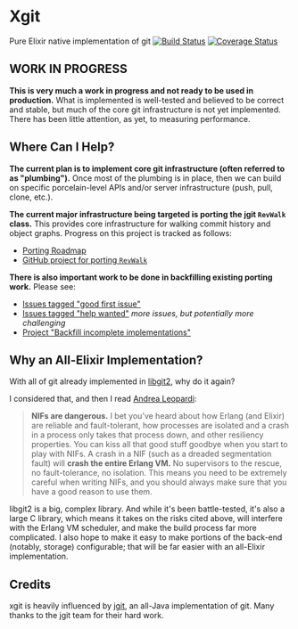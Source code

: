 # Xgit

Pure Elixir native implementation of git [![Build Status](https://travis-ci.org/scouten/redo.svg?branch=master)](https://travis-ci.org/scouten/redo) [![Coverage Status](https://coveralls.io/repos/github/scouten/redo/badge.svg?branch=master)](https://coveralls.io/github/scouten/redo?branch=master)


## WORK IN PROGRESS

**This is very much a work in progress and not ready to be used in production.** What is implemented is well-tested and believed to be correct and stable, but much of the core git infrastructure is not yet implemented. There has been little attention, as yet, to measuring performance.

## Where Can I Help?

**The current plan is to implement core git infrastructure (often referred to as "plumbing").** Once most of the plumbing is in place, then we can build on specific porcelain-level APIs and/or server infrastructure (push, pull, clone, etc.).

**The current major infrastructure being targeted is porting the jgit `RevWalk` class.** This provides core infrastructure for walking commit history and object graphs. Progress on this project is tracked as follows:

* [Porting Roadmap](./notes/porting_roadmap.txt)
* [GitHub project for porting `RevWalk`](https://github.com/scouten/redo/projects/3)

**There is also important work to be done in backfilling existing porting work.** Please see:

* [Issues tagged "good first issue"](https://github.com/scouten/redo/issues?q=is%3Aissue+is%3Aopen+label%3A%22good+first+issue%22)
* [Issues tagged "help wanted"](https://github.com/scouten/redo/issues?q=is%3Aissue+is%3Aopen+label%3A%22help+wanted%22) _more issues, but potentially more challenging_
* [Project "Backfill incomplete implementations"](https://github.com/scouten/redo/projects/2)


## Why an All-Elixir Implementation?

With all of git already implemented in [libgit2](https://github.com/libgit2/libgit2), why do it again?

I considered that, and then I read [Andrea Leopardi](https://andrealeopardi.com/posts/using-c-from-elixir-with-nifs/):

> **NIFs are dangerous.** I bet you’ve heard about how Erlang (and Elixir) are reliable and fault-tolerant, how processes are isolated and a crash in a process only takes that process down, and other resiliency properties. You can kiss all that good stuff goodbye when you start to play with NIFs. A crash in a NIF (such as a dreaded segmentation fault) will **crash the entire Erlang VM.** No supervisors to the rescue, no fault-tolerance, no isolation. This means you need to be extremely careful when writing NIFs, and you should always make sure that you have a good reason to use them.

libgit2 is a big, complex library. And while it's been battle-tested, it's also a large C library, which means it takes on the risks cited above, will interfere with the Erlang VM scheduler, and make the build process far more complicated. I also hope to make it easy to make portions of the back-end (notably, storage) configurable; that will be far easier with an all-Elixir implementation.

## Credits

xgit is heavily influenced by [jgit](https://www.eclipse.org/jgit/), an all-Java implementation of git. Many thanks to the jgit team for their hard work.

